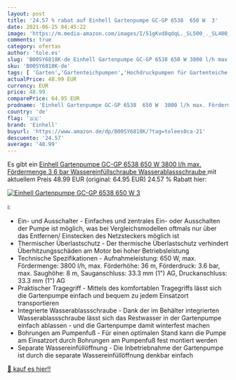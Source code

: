 ```yaml
---
layout: post
title: '24.57 % rabat auf Einhell Gartenpumpe GC-GP 6538  650 W  3'
date: 2021-06-25 04:45:22
image: 'https://m.media-amazon.com/images/I/51gKvd8qdqL._SL500_._SL400_.jpg'
comments: true
category: ofertas
author: 'tole.es'
slug: 'B00SY6818K-de Einhell Gartenpumpe GC-GP 6538 650 W 3800 l/h max....'
sku: 'B00SY6818K-de'
tags: [ 'Garten','Gartenteichpumpen','Hochdruckpumpen für Gartenteiche','Teiche & Zubehör','einhell', ]
actualPrice: 48.99 EUR
currency: EUR
price: 48.99
comparePrice: 64.95 EUR
prodname: 'Einhell Gartenpumpe GC-GP 6538  650 W  3800 l/h max. Fördermenge  3 6 bar  Wassereinfüllschraube  Wasserablassschraube '
country: 'de'
flag: '🇩🇪'
brand: 'Einhell'
buyurl: 'https://www.amazon.de/dp/B00SY6818K/?tag=tolees0ca-21'
descuento: '24.57'
average: '48.99'
---
```


Es gibt ein [Einhell Gartenpumpe GC-GP 6538  650 W  3800 l/h max. Fördermenge  3 6 bar  Wassereinfüllschraube  Wasserablassschraube ](https://www.amazon.de/dp/B00SY6818K/?tag=tolees0ca-21) mit aktuellem Preis 48.99 EUR (original: 64.95 EUR) 24.57 % Rabatt hier:

[![Einhell Gartenpumpe GC-GP 6538  650 W  3](https://m.media-amazon.com/images/I/51gKvd8qdqL._SL500_._SL400_.jpg)](https://www.amazon.de/dp/B00SY6818K/?tag=tolees0ca-21)

ℹ️:

- Ein- und Ausschalter - Einfaches und zentrales Ein- oder Ausschalten der Pumpe ist möglich, was bei Vergleichsmodellen oftmals nur über das Entfernen/ Einstecken des Netzsteckers möglich ist
- Thermischer Überlastschutz - Der thermische Überlastschutz verhindert Überhitzungsschäden am Motor bei hoher Betriebsleistung
- Technische Spezifikationen - Aufnahmeleistung: 650 W, max. Fördermenge: 3800 l/h, max. Förderhöhe: 36 m, Förderdruck: 3.6 bar, max. Saughöhe: 8 m, Sauganschluss: 33.3 mm (1") AG, Druckanschluss: 33.3 mm (1") AG
- Praktischer Tragegriff - Mittels des komfortablen Tragegriffs lässt sich die Gartenpumpe einfach und bequem zu jedem Einsatzort transportieren
- Integrierte Wasserablassschraube - Dank der im Behälter integrierten Wasserablassschraube lässt sich das Restwasser in der Gartenpumpe einfach ablassen - und die Gartenpumpe damit winterfest machen
- Bohrungen am Pumpenfuß - Für einen optimalen Stand kann die Pumpe am Einsatzort durch Bohrungen am Pumpenfuß fest montiert werden
- Separate Wassereinfüllöffnung - Die Inbetriebnahme der Gartenpumpe ist durch die separate Wassereinfüllöffnung denkbar einfach

[🛒 kauf es hier!!](https://www.amazon.de/dp/B00SY6818K/?tag=tolees0ca-21)
